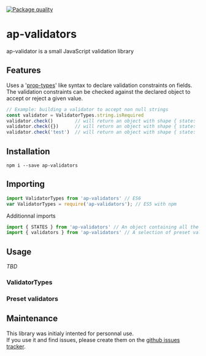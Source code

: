 [![Package quality](http://packagequality.com/shield/ap-validators.svg)](http://packagequality.com/#?package=ap-validators)

# ap-validators

ap-validator is a small JavaScript validation library

## Features

Uses a '[prop-types](https://github.com/facebook/prop-types)' like syntax to declare validation constraints on fields.   
The validation constraints can be checked against the declared object to accept or reject a given value.

```javascript
// Example: building a validator to accept non null strings
const validator = ValidatorTypes.string.isRequired
validator.check()        // will return an object with shape { state: 'ERROR' }
validator.check({})      // will return an object with shape { state: 'ERROR' }
validator.check('test')  // will return an object with shape { state: 'SUCCESS' }
```

## Installation

`npm i --save ap-validators`

## Importing

```javascript
import ValidatorTypes from 'ap-validators' // ES6
var ValidatorTypes = require('ap-validators'); // ES5 with npm
```

Additionnal imports

```javascript
import { STATES } from 'ap-validators' // An object containing all the possible states values as members
import { validators } from 'ap-validators' // A selection of preset validators
```

## Usage

*TBD*

### ValidatorTypes

### Preset validators

## Maintenance

This library was initialy intented for personnal use.   
If you use it and find issues, please create them on the [github issues tracker](https://github.com/ash-uncover/ap-validators/issues).
